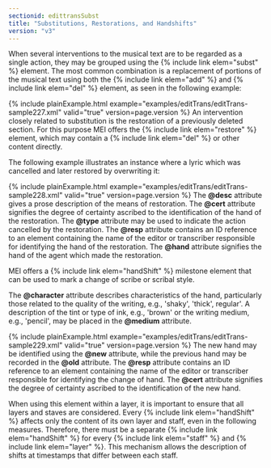 ```yaml
---
sectionid: edittransSubst
title: "Substitutions, Restorations, and Handshifts"
version: "v3"
---
```


When several interventions to the musical text are to be regarded as a single action,
they
may be grouped using the {% include link elem="subst" %} element. The most common combination is
a replacement of portions of the musical text using both the {% include link elem="add" %} and
{% include link elem="del" %} element, as seen in the following example:

{% include plainExample.html example="examples/editTrans/editTrans-sample227.xml" valid="true" version=page.version %}
An intervention closely related to substitution is the restoration of a previously
deleted
section. For this purpose MEI offers the {% include link elem="restore" %} element, which may
contain a {% include link elem="del" %} or other content directly.

The following example illustrates an instance where a lyric which was cancelled and
later
restored by overwriting it:

{% include plainExample.html example="examples/editTrans/editTrans-sample228.xml" valid="true" version=page.version %}
The **@desc** attribute gives a prose description of the means of restoration. The
**@cert** attribute signifies the degree of certainty ascribed to the identification
of the hand of the restoration. The **@type** attribute may be used to indicate the
action cancelled by the restoration. The **@resp** attribute contains an ID reference
to an element containing the name of the editor or transcriber responsible for identifying
the hand of the restoration. The **@hand** attribute signifies the hand of the agent
which made the restoration.

MEI offers a {% include link elem="handShift" %} milestone element that can be used to mark a
change of scribe or scribal style.

The **@character** attribute describes characteristics of the hand, particularly
those related to the quality of the writing, e.g., 'shaky', 'thick', regular'. A description
of the tint or type of ink, e.g., 'brown' or the writing medium, e.g., 'pencil', may
be
placed in the **@medium** attribute.

{% include plainExample.html example="examples/editTrans/editTrans-sample229.xml" valid="true" version=page.version %}
The new hand may be identified using the **@new** attribute, while the previous hand
may be recorded in the **@old** attribute. The **@resp** attribute contains an
ID reference to an element containing the name of the editor or transcriber responsible
for
identifying the change of hand. The **@cert** attribute signifies the degree of
certainty ascribed to the identification of the new hand.

When using this element within a layer, it is important to ensure that all layers
and
staves are considered. Every {% include link elem="handShift" %} affects only the content of its
own layer and staff, even in the following measures. Therefore, there must be a separate
{% include link elem="handShift" %} for every {% include link elem="staff" %} and {% include link elem="layer" %}. This mechanism allows the description of shifts at timestamps that differ
between each staff.



